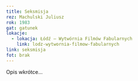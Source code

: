 ```yaml
---
title: Seksmisja
rez: Machulski Juliusz
rok: 1983
gat: gatunek
lokacje:
  - lokacja: Łódź – Wytwórnia Filmów Fabularnych
    link: lodz-wytwornia-filmow-fabularnych
link: seksmisja
fot: brak
---
```

Opis wkrótce…